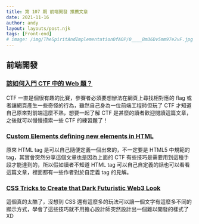 ```yaml
---
title: 第 107 期 前端開發 推薦文章
date: 2021-11-16
author: andy
layout: layouts/post.njk
tags: [Front-end]
# image: /img/TheSpiritAndImplementationOfAOP/0____Bm36Dv5mm97e2vF.jpg
---
```


## 前端開發
<!-- summary -->
### [該如何入門 CTF 中的 Web 題？](https://blog.techbridge.cc/2021/02/20/web-ctf-is-fun/?fbclid=IwAR2mOQnLA0NF7ukl8XLSBe03Ft2-F9qZR_8l9yj9Mg9H_LcKaCnmZ3FdE0Q)

CTF 一直是個很有趣的比賽，參賽者必須要想辦法在網頁上尋找相對應的 flag 或者讓網頁產生一些奇怪的行為，雖然自己身為一位前端工程師但玩了 CTF 才知道自己原來對前端這麼不熟，想要一起了解 CTF 是甚麼的讀者歡迎閱讀這篇文章，之後就可以慢慢摸索一些 CTF 的練習題了！
<!-- summary -->
### [Custom Elements defining new elements in HTML](https://www.html5rocks.com/en/tutorials/webcomponents/customelements/)

原來 HTML tag 是可以自己隨便定義一個出來的，不一定要是 HTML5 中規範的 tag，其實會突然分享這個文章也是因為上面的 CTF 有些技巧是需要用到這種手段才能達到的，所以假如讀者不知道 HTML tag 可以自己自定義的話也可以看看這篇文章，裡面都有一些作者對於自定義 tag 的見解。

### [CSS Tricks to Create that Dark Futuristic Web3 Look](https://dev.to/trishathecookie/css-tricks-to-create-that-dark-futuristic-web3-look-53bm)

這個真的太酷了，沒想到 CSS 還有這麼多的玩法可以讓一個文字有這麼多不同的顯示方式，學會了這些技巧就不用擔心設計師突然設計出一個難以開發的樣式了XD
